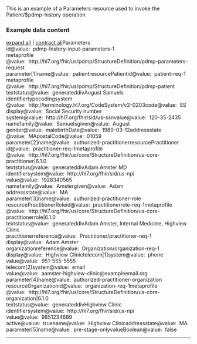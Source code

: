 This is an example of a Parameters resource used to invoke the Patient/$pdmp-history operation

<p></p>

<h3>Example data content</h3>

<div class="fm_ex"><span id="expandNote"><a class="expandLink" href="#" onclick="javascript:{document.querySelectorAll('.fm_ex .detail.collapse').forEach(el => {el.classList.remove('collapse'); el.classList.remove('in'); el.classList.add('in');}); document.querySelectorAll('.fm_ex .summary').forEach(el => {el.classList.remove('collapsed');});}">expand all</a> | <a class="expandLink" href="#" onclick="javascript:{document.querySelectorAll('.fm_ex .detail.in').forEach(el => {el.classList.remove('in'); el.classList.remove('in'); el.classList.add('collapse');}); document.querySelectorAll('.fm_ex .summary').forEach(el => {el.classList.add('collapsed');}); }">contract all</a></span><span class="emph0">Parameters</span><br /><span style="display:inline-block"><span class="emph1">id</span><span style="display:inline-block"><span class="leastEmph fhirValue">@value</span>: &nbsp;<span class="valueEmph">pdmp-history-input-parameters-1</span></span></span><br><span style="display:inline-block"><span class="emph1">meta</span><span style="display:inline-block"><span class="emph2">profile</span></span></span><span style="display:inline-block"><span class="leastEmph fhirValue">@value</span>: &nbsp;<span class="valueEmph">http://hl7.org/fhir/us/pdmp/StructureDefinition/pdmp-parameters-request</span></span><span class="indent0"><span style="display:inline-block"><span class="emph1">parameter[1]</span><span style="display:inline-block"><span class="emph2">name</span></span></span><span style="display:inline-block"><span class="leastEmph fhirValue">@value</span>: &nbsp;<span class="valueEmph">patient</span></span><span style="display:inline-block"><span class="emph2">resource</span><span style="display:inline-block"><span class="emph3">Patient</span></span></span><span style="display:inline-block"><span class="emph4">id</span><span style="display:inline-block"><span class="leastEmph fhirValue">@value</span>: &nbsp;<span class="valueEmph">patient-req-1</span></span></span><span style="display:inline-block"><span class="emph4">meta</span><span style="display:inline-block"><span class="emph5">profile</span></span></span><span style="display:inline-block"><span class="leastEmph fhirValue">@value</span>: &nbsp;<span class="valueEmph">http://hl7.org/fhir/us/pdmp/StructureDefinition/pdmp-patient</span></span><span style="display:inline-block"><span class="emph4">text</span><span style="display:inline-block"><span class="emph5">status</span></span></span><span style="display:inline-block"><span class="leastEmph fhirValue">@value</span>: &nbsp;<span class="valueEmph">generated</span></span><span class="fhirText"><span class="preText"></span><span data-toggle="collapse" style="display:inline-block;"  data-target="#_Parameters_parameter_resource_Patient_text_div" class="emph2 fhirDiv summary collapsed">div</span><span id="_Parameters_parameter_resource_Patient_text_div" class="detail collapse"><span class="longContentEdit"></span><span class="longHiddenContent">August Samuels</span></span></span><br><span style="display:inline-block"><span class="emph4">identifier</span><span style="display:inline-block"><span class="emph5">type</span></span></span><span style="display:inline-block"><span class="leastEmph">coding</span><span style="display:inline-block"><span class="leastEmph">system</span></span></span><span style="display:inline-block"><span class="leastEmph fhirValue">@value</span>: &nbsp;<span class="valueEmph">http://terminology.hl7.org/CodeSystem/v2-0203</span></span><span style="display:inline-block"><span class="leastEmph">code</span><span style="display:inline-block"><span class="leastEmph fhirValue">@value</span>: &nbsp;<span class="valueEmph">SS</span></span></span><span style="display:inline-block"><span class="leastEmph">display</span><span style="display:inline-block"><span class="leastEmph fhirValue">@value</span>: &nbsp;<span class="boldValueEmph">Social Security number</span></span></span><br><span style="display:inline-block"><span class="emph5">system</span><span style="display:inline-block"><span class="leastEmph fhirValue">@value</span>: &nbsp;<span class="valueEmph">http://hl7.org/fhir/sid/us-ssn</span></span></span><span style="display:inline-block"><span class="emph5">value</span><span style="display:inline-block"><span class="leastEmph fhirValue">@value</span>: &nbsp;<span class="valueEmph">120-35-2435</span></span></span><br><span style="display:inline-block"><span class="emph4">name</span><span style="display:inline-block"><span class="emph5">family</span></span></span><span style="display:inline-block"><span class="leastEmph fhirValue">@value</span>: &nbsp;<span class="valueEmph">Samuels</span></span><span style="display:inline-block"><span class="emph5">given</span><span style="display:inline-block"><span class="leastEmph fhirValue">@value</span>: &nbsp;<span class="valueEmph">August</span></span></span><br><span style="display:inline-block"><span class="emph4">gender</span><span style="display:inline-block"><span class="leastEmph fhirValue">@value</span>: &nbsp;<span class="valueEmph">male</span></span></span><span style="display:inline-block"><span class="emph4">birthDate</span><span style="display:inline-block"><span class="leastEmph fhirValue">@value</span>: &nbsp;<span class="valueEmph">1989-03-12</span></span></span><span style="display:inline-block"><span class="emph4">address</span><span style="display:inline-block"><span class="emph5">state</span></span></span><span style="display:inline-block"><span class="leastEmph fhirValue">@value</span>: &nbsp;<span class="valueEmph">MA</span></span><span style="display:inline-block"><span class="emph5">postalCode</span><span style="display:inline-block"><span class="leastEmph fhirValue">@value</span>: &nbsp;<span class="valueEmph">01059</span></span></span><br><span style="display:inline-block"><span class="emph1">parameter[2]</span><span style="display:inline-block"><span class="emph2">name</span></span></span><span style="display:inline-block"><span class="leastEmph fhirValue">@value</span>: &nbsp;<span class="valueEmph">authorized-practitioner</span></span><span style="display:inline-block"><span class="emph2">resource</span><span style="display:inline-block"><span class="emph3">Practitioner</span></span></span><span style="display:inline-block"><span class="emph4">id</span><span style="display:inline-block"><span class="leastEmph fhirValue">@value</span>: &nbsp;<span class="valueEmph">practitioner-req-1</span></span></span><span style="display:inline-block"><span class="emph4">meta</span><span style="display:inline-block"><span class="emph5">profile</span></span></span><span style="display:inline-block"><span class="leastEmph fhirValue">@value</span>: &nbsp;<span class="valueEmph">http://hl7.org/fhir/us/core/StructureDefinition/us-core-practitioner|6.1.0</span></span><span style="display:inline-block"><span class="emph4">text</span><span style="display:inline-block"><span class="emph5">status</span></span></span><span style="display:inline-block"><span class="leastEmph fhirValue">@value</span>: &nbsp;<span class="valueEmph">generated</span></span><span class="fhirText"><span class="preText"></span><span data-toggle="collapse" style="display:inline-block;"  data-target="#_Parameters_parameter2_resource_Practitioner_text_div" class="emph2 fhirDiv summary collapsed">div</span><span id="_Parameters_parameter2_resource_Practitioner_text_div" class="detail collapse"><span class="longContentEdit"></span><span class="longHiddenContent">Adam Amster MD</span></span></span><br><span style="display:inline-block"><span class="emph4">identifier</span><span style="display:inline-block"><span class="emph5">system</span></span></span><span style="display:inline-block"><span class="leastEmph fhirValue">@value</span>: &nbsp;<span class="valueEmph">http://hl7.org/fhir/sid/us-npi</span></span><span style="display:inline-block"><span class="emph5">value</span><span style="display:inline-block"><span class="leastEmph fhirValue">@value</span>: &nbsp;<span class="valueEmph">1928340565</span></span></span><br><span style="display:inline-block"><span class="emph4">name</span><span style="display:inline-block"><span class="emph5">family</span></span></span><span style="display:inline-block"><span class="leastEmph fhirValue">@value</span>: &nbsp;<span class="valueEmph">Amster</span></span><span style="display:inline-block"><span class="emph5">given</span><span style="display:inline-block"><span class="leastEmph fhirValue">@value</span>: &nbsp;<span class="valueEmph">Adam</span></span></span><br><span style="display:inline-block"><span class="emph4">address</span><span style="display:inline-block"><span class="emph5">state</span></span></span><span style="display:inline-block"><span class="leastEmph fhirValue">@value</span>: &nbsp;<span class="valueEmph">MA</span></span><br><span style="display:inline-block"><span class="emph1">parameter[3]</span><span style="display:inline-block"><span class="emph2">name</span></span></span><span style="display:inline-block"><span class="leastEmph fhirValue">@value</span>: &nbsp;<span class="valueEmph">authorized-practitioner-role</span></span><span style="display:inline-block"><span class="emph2">resource</span><span style="display:inline-block"><span class="emph3">PractitionerRole</span></span></span><span style="display:inline-block"><span class="emph4">id</span><span style="display:inline-block"><span class="leastEmph fhirValue">@value</span>: &nbsp;<span class="valueEmph">practitionerrole-req-1</span></span></span><span style="display:inline-block"><span class="emph4">meta</span><span style="display:inline-block"><span class="emph5">profile</span></span></span><span style="display:inline-block"><span class="leastEmph fhirValue">@value</span>: &nbsp;<span class="valueEmph">http://hl7.org/fhir/us/core/StructureDefinition/us-core-practitionerrole|6.1.0</span></span><span style="display:inline-block"><span class="emph4">text</span><span style="display:inline-block"><span class="emph5">status</span></span></span><span style="display:inline-block"><span class="leastEmph fhirValue">@value</span>: &nbsp;<span class="valueEmph">generated</span></span><span class="fhirText"><span class="preText"></span><span data-toggle="collapse" style="display:inline-block;"  data-target="#_Parameters_parameter3_resource_PractitionerRole_text_div" class="emph2 fhirDiv summary collapsed">div</span><span id="_Parameters_parameter3_resource_PractitionerRole_text_div" class="detail collapse"><span class="longContentEdit"></span><span class="longHiddenContent">Adam Amster, Internal Medicine, Highview Clinic</span></span></span><br><span style="display:inline-block"><span class="emph4">practitioner</span><span style="display:inline-block"><span class="emph5">reference</span></span></span><span style="display:inline-block"><span class="leastEmph fhirValue">@value</span>: &nbsp;<span class="valueEmph">Practitioner/practitioner-req-1</span></span><span style="display:inline-block"><span class="emph5">display</span><span style="display:inline-block"><span class="leastEmph fhirValue">@value</span>: &nbsp;<span class="boldValueEmph">Adam Amster</span></span></span><br><span style="display:inline-block"><span class="emph4">organization</span><span style="display:inline-block"><span class="emph5">reference</span></span></span><span style="display:inline-block"><span class="leastEmph fhirValue">@value</span>: &nbsp;<span class="valueEmph">Organization/organization-req-1</span></span><span style="display:inline-block"><span class="emph5">display</span><span style="display:inline-block"><span class="leastEmph fhirValue">@value</span>: &nbsp;<span class="boldValueEmph">Highview Clinic</span></span></span><span class="indent1"><span style="display:inline-block"><span class="emph4">telecom[1]</span><span style="display:inline-block"><span class="emph5">system</span></span></span><span style="display:inline-block"><span class="leastEmph fhirValue">@value</span>: &nbsp;<span class="valueEmph">phone</span></span><span style="display:inline-block"><span class="emph5">value</span><span style="display:inline-block"><span class="leastEmph fhirValue">@value</span>: &nbsp;<span class="valueEmph">951-555-5555</span></span></span><br><span style="display:inline-block"><span class="emph4">telecom[2]</span><span style="display:inline-block"><span class="emph5">system</span></span></span><span style="display:inline-block"><span class="leastEmph fhirValue">@value</span>: &nbsp;<span class="valueEmph">email</span></span><span style="display:inline-block"><span class="emph5">value</span><span style="display:inline-block"><span class="leastEmph fhirValue">@value</span>: &nbsp;<span class="valueEmph">aamster-highview-clinic@exampleemail.org</span></span></span></span><span style="display:inline-block"><span class="emph1">parameter[4]</span><span style="display:inline-block"><span class="emph2">name</span></span></span><span style="display:inline-block"><span class="leastEmph fhirValue">@value</span>: &nbsp;<span class="valueEmph">authorized-practitioner-organization</span></span><span style="display:inline-block"><span class="emph2">resource</span><span style="display:inline-block"><span class="emph3">Organization</span></span></span><span style="display:inline-block"><span class="emph4">id</span><span style="display:inline-block"><span class="leastEmph fhirValue">@value</span>: &nbsp;<span class="valueEmph">organization-req-1</span></span></span><span style="display:inline-block"><span class="emph4">meta</span><span style="display:inline-block"><span class="emph5">profile</span></span></span><span style="display:inline-block"><span class="leastEmph fhirValue">@value</span>: &nbsp;<span class="valueEmph">http://hl7.org/fhir/us/core/StructureDefinition/us-core-organization|6.1.0</span></span><span style="display:inline-block"><span class="emph4">text</span><span style="display:inline-block"><span class="emph5">status</span></span></span><span style="display:inline-block"><span class="leastEmph fhirValue">@value</span>: &nbsp;<span class="valueEmph">generated</span></span><span class="fhirText"><span class="preText"></span><span data-toggle="collapse" style="display:inline-block;"  data-target="#_Parameters_parameter4_resource_Organization_text_div" class="emph2 fhirDiv summary collapsed">div</span><span id="_Parameters_parameter4_resource_Organization_text_div" class="detail collapse"><span class="longContentEdit"></span><span class="longHiddenContent">Highview Clinic</span></span></span><br><span style="display:inline-block"><span class="emph4">identifier</span><span style="display:inline-block"><span class="emph5">system</span></span></span><span style="display:inline-block"><span class="leastEmph fhirValue">@value</span>: &nbsp;<span class="valueEmph">http://hl7.org/fhir/sid/us-npi</span></span><span style="display:inline-block"><span class="emph5">value</span><span style="display:inline-block"><span class="leastEmph fhirValue">@value</span>: &nbsp;<span class="valueEmph">9851234689</span></span></span><br><span style="display:inline-block"><span class="emph4">active</span><span style="display:inline-block"><span class="leastEmph fhirValue">@value</span>: &nbsp;<span class="valueEmph">true</span></span></span><span style="display:inline-block"><span class="emph4">name</span><span style="display:inline-block"><span class="leastEmph fhirValue">@value</span>: &nbsp;<span class="valueEmph">Highview Clinic</span></span></span><span style="display:inline-block"><span class="emph4">address</span><span style="display:inline-block"><span class="emph5">state</span></span></span><span style="display:inline-block"><span class="leastEmph fhirValue">@value</span>: &nbsp;<span class="valueEmph">MA</span></span><br><span style="display:inline-block"><span class="emph1">parameter[5]</span><span style="display:inline-block"><span class="emph2">name</span></span></span><span style="display:inline-block"><span class="leastEmph fhirValue">@value</span>: &nbsp;<span class="valueEmph">pre-stage-only</span></span><span style="display:inline-block"><span class="emph2">valueBoolean</span><span style="display:inline-block"><span class="leastEmph fhirValue">@value</span>: &nbsp;<span class="valueEmph">false</span></span></span></span></div>

<hr>